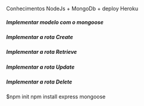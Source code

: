 Conhecimentos
NodeJs + MongoDb + deploy Heroku

##### Implementar modelo com o mongoose

##### Implementar a rota Create

##### Implementar a rota Retrieve

##### Implementar a rota Update

##### Implementar a rota Delete

$npm init
npm install express mongoose
